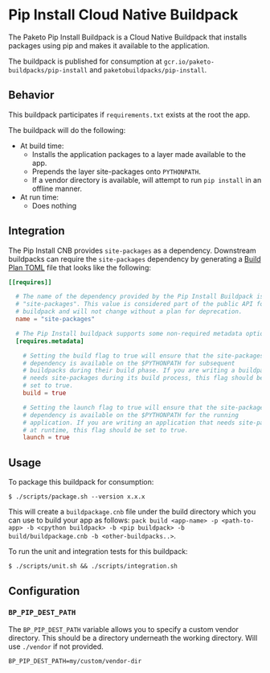 # Pip Install Cloud Native Buildpack
The Paketo Pip Install Buildpack is a Cloud Native Buildpack that installs
packages using pip and makes it available to the application.

The buildpack is published for consumption at
`gcr.io/paketo-buildpacks/pip-install` and `paketobuildpacks/pip-install`.

## Behavior
This buildpack participates if `requirements.txt` exists at the root the app.

The buildpack will do the following:
* At build time:
  - Installs the application packages to a layer made available to the app.
  - Prepends the layer site-packages onto `PYTHONPATH`.
  - If a vendor directory is available, will attempt to run `pip install` in an offline manner.
* At run time:
  - Does nothing

## Integration

The Pip Install CNB provides `site-packages` as a dependency. Downstream
buildpacks can require the `site-packages` dependency by generating a [Build
Plan
TOML](https://github.com/buildpacks/spec/blob/master/buildpack.md#build-plan-toml)
file that looks like the following:

```toml
[[requires]]

  # The name of the dependency provided by the Pip Install Buildpack is
  # "site-packages". This value is considered part of the public API for the
  # buildpack and will not change without a plan for deprecation.
  name = "site-packages"

  # The Pip Install buildpack supports some non-required metadata options.
  [requires.metadata]

    # Setting the build flag to true will ensure that the site-packages
    # dependency is available on the $PYTHONPATH for subsequent
    # buildpacks during their build phase. If you are writing a buildpack that
    # needs site-packages during its build process, this flag should be
    # set to true.
    build = true

    # Setting the launch flag to true will ensure that the site-packages
    # dependency is available on the $PYTHONPATH for the running
    # application. If you are writing an application that needs site-packages
    # at runtime, this flag should be set to true.
    launch = true
```

## Usage

To package this buildpack for consumption:
```
$ ./scripts/package.sh --version x.x.x
```
This will create a `buildpackage.cnb` file under the build directory which you
can use to build your app as follows: `pack build <app-name> -p <path-to-app>
-b <cpython buildpack> -b <pip buildpack> -b build/buildpackage.cnb -b
<other-buildpacks..>`.

To run the unit and integration tests for this buildpack:
```
$ ./scripts/unit.sh && ./scripts/integration.sh
```

## Configuration

### `BP_PIP_DEST_PATH`

The `BP_PIP_DEST_PATH` variable allows you to specify a custom vendor directory.
This should be a directory underneath the working directory.
Will use `./vendor` if not provided.

```shell
BP_PIP_DEST_PATH=my/custom/vendor-dir
```
